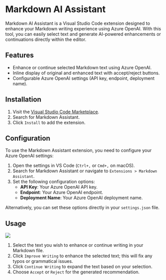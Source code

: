 # Markdown AI Assistant

Markdown AI Assistant is a Visual Studio Code extension designed to enhance your Markdown writing experience using Azure OpenAI. With this tool, you can easily select text and generate AI-powered enhancements or continuations directly within the editor.

## Features

- Enhance or continue selected Markdown text using Azure OpenAI.
- Inline display of original and enhanced text with accept/reject buttons.
- Configurable Azure OpenAI settings (API key, endpoint, deployment name).

## Installation

1. Visit the [Visual Studio Code Marketplace](https://marketplace.visualstudio.com/).
2. Search for Markdown Assistant.
3. Click `Install` to add the extension.

## Configuration

To use the Markdown Assistant extension, you need to configure your Azure OpenAI settings:

1. Open the settings in VS Code (`Ctrl+,` or `Cmd+,` on macOS).
2. Search for Markdown Assistant or navigate to `Extensions > Markdown Assistant`.
3. Set the following configuration options:
   - **API Key**: Your Azure OpenAI API key.
   - **Endpoint**: Your Azure OpenAI endpoint.
   - **Deployment Name**: Your Azure OpenAI deployment name.

Alternatively, you can set these options directly in your `settings.json` file.

## Usage

![](https://raw.githubusercontent.com/aaronisme/markdown-assistant/main/images/sample.png)

1. Select the text you wish to enhance or continue writing in your Markdown file.
2. Click `Improve Writing` to enhance the selected text; this will fix any typos or grammatical issues.
3. Click `Continue Writing` to expand the text based on your selection.
4. Choose `Accept` or `Reject` for the generated recommendation.